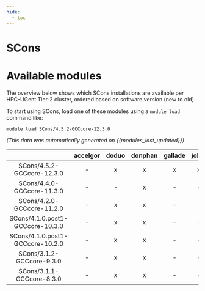 ```yaml
---
hide:
  - toc
---
```


SCons
=====

# Available modules


The overview below shows which SCons installations are available per HPC-UGent Tier-2 cluster, ordered based on software version (new to old).

To start using SCons, load one of these modules using a `module load` command like:

```shell
module load SCons/4.5.2-GCCcore-12.3.0
```

*(This data was automatically generated on {{modules_last_updated}})*  

| |accelgor|doduo|donphan|gallade|joltik|shinx|
| :---: | :---: | :---: | :---: | :---: | :---: | :---: |
|SCons/4.5.2-GCCcore-12.3.0|-|x|x|x|x|x|
|SCons/4.4.0-GCCcore-11.3.0|-|-|x|-|-|-|
|SCons/4.2.0-GCCcore-11.2.0|-|x|x|-|-|-|
|SCons/4.1.0.post1-GCCcore-10.3.0|-|x|x|-|-|-|
|SCons/4.1.0.post1-GCCcore-10.2.0|-|x|x|-|-|-|
|SCons/3.1.2-GCCcore-9.3.0|-|x|x|-|-|-|
|SCons/3.1.1-GCCcore-8.3.0|-|x|x|-|-|-|
